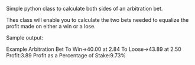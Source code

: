Simple python class to calculate both sides of an arbitration bet.

Thes class will enable you to calculate the two bets needed to equalize the profit made on either a win or a lose.

Sample output:

Example Arbitration Bet
    To Win->40.00 at 2.84
  To Loose->43.89 at 2.50
Profit:3.89
Profit as a Percentage of Stake:9.73%